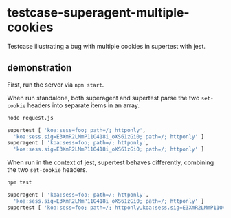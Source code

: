# testcase-superagent-multiple-cookies
Testcase illustrating a bug with multiple cookies in supertest with jest.

## demonstration
First, run the server via `npm start`.

When run standalone, both superagent and supertest parse the two `set-cookie` headers into separate items in an array.
```bash
node request.js

supertest [ 'koa:sess=foo; path=/; httponly',
  'koa:sess.sig=E3XmR2LMmP11O418i_oXS61zGi0; path=/; httponly' ]
superagent [ 'koa:sess=foo; path=/; httponly',
  'koa:sess.sig=E3XmR2LMmP11O418i_oXS61zGi0; path=/; httponly' ]
```

When run in the context of jest, supertest behaves differently, combining the two `set-cookie` headers.
```bash
npm test

superagent [ 'koa:sess=foo; path=/; httponly',
  'koa:sess.sig=E3XmR2LMmP11O418i_oXS61zGi0; path=/; httponly' ]
supertest [ 'koa:sess=foo; path=/; httponly,koa:sess.sig=E3XmR2LMmP11O418i_oXS61zGi0; path=/; httponly' ]
```
